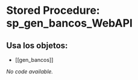 # Stored Procedure: sp_gen_bancos_WebAPI

## Usa los objetos:
- [[gen_bancos]]

*No code available.*
